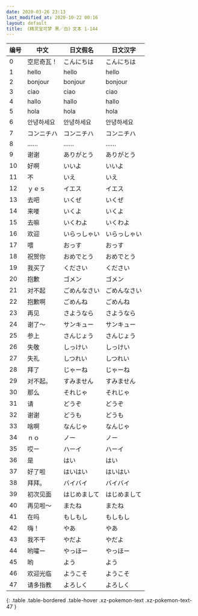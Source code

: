 ```yaml
---
date: 2020-03-26 23:13
last_modified_at: 2020-10-22 00:16
layout: default
title: 《精灵宝可梦 黑／白》文本 1-144
---
```

| 编号 | 中文 | 日文假名 | 日文汉字 |
| ---- | ---- | ---- | --- |
| 0 | 空尼奇瓦！ | こんにちは | こんにちは |
| 1 | hello | hello | hello |
| 2 | bonjour | bonjour | bonjour |
| 3 | ciao | ciao | ciao |
| 4 | hallo | hallo | hallo |
| 5 | hola | hola | hola |
| 6 | 안녕하세요 | 안녕하세요 | 안녕하세요 |
| 7 | コンニチハ | コンニチハ | コンニチハ |
| 8 | …… | …… | …… |
| 9 | 谢谢 | ありがとう | ありがとう |
| 10 | 好啊 | いいよ | いいよ |
| 11 | 不 | いえ | いえ |
| 12 | ｙｅｓ | イエス | イエス |
| 13 | 去吧 | いくぜ | いくぜ |
| 14 | 来喽 | いくよ | いくよ |
| 15 | 去嘛 | いくわよ | いくわよ |
| 16 | 欢迎 | いらっしゃい | いらっしゃい |
| 17 | 喂 | おっす | おっす |
| 18 | 祝贺你 | おめでとう | おめでとう |
| 19 | 我买了 | ください | ください |
| 20 | 抱歉 | ゴメン | ゴメン |
| 21 | 对不起 | ごめんなさい | ごめんなさい |
| 22 | 抱歉啊 | ごめんね | ごめんね |
| 23 | 再见 | さようなら | さようなら |
| 24 | 谢了～ | サンキュー | サンキュー |
| 25 | 参上 | さんじょう | さんじょう |
| 26 | 失敬 | しっけい | しっけい |
| 27 | 失礼 | しつれい | しつれい |
| 28 | 拜了 | じゃーね | じゃーね |
| 29 | 对不起。 | すみません | すみません |
| 30 | 那么 | それじゃ | それじゃ |
| 31 | 请 | どうぞ | どうぞ |
| 32 | 谢谢 | どうも | どうも |
| 33 | 啥啊 | なんじゃ | なんじゃ |
| 34 | ｎｏ | ノー | ノー |
| 35 | 哎ー | ハーイ | ハーイ |
| 36 | 是 | はい | はい |
| 37 | 好了啦 | はいはい | はいはい |
| 38 | 拜拜。 | バイバイ | バイバイ |
| 39 | 初次见面 | はじめまして | はじめまして |
| 40 | 再见啦～ | またね | またね |
| 41 | 在吗 | もしもし | もしもし |
| 42 | 嗨！ | やあ | やあ |
| 43 | 我不干 | やだよ | やだよ |
| 44 | 哟嚯ー | やっほー | やっほー |
| 45 | 哟 | よう | よう |
| 46 | 欢迎光临 | ようこそ | ようこそ |
| 47 | 请多指教 | よろしく | よろしく |
{: .table .table-bordered .table-hover .xz-pokemon-text .xz-pokemon-text-47 }